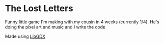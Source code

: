 # The Lost Letters

Funny little game I'm making with my cousin in 4 weeks (currently 1/4). He's doing the pixel art and music and 
I write the code

Made using [LibGDX](https://libgdx.com)
